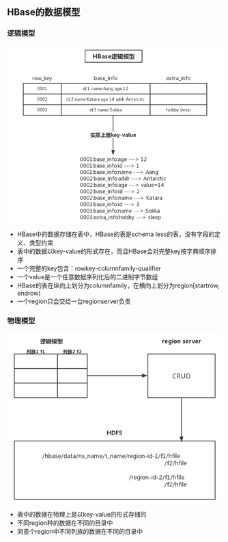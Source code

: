 ## **HBase的数据模型**

### 逻辑模型

![](assets/HBase的数据模型/2191564-20210506102545151-1636305041.jpg)





- HBase中的数据存储在表中，HBase的表是schema less的表，没有字段的定义、类型约束
- 表中的数据以key-value的形式存在，而且HBase会对完整key按字典顺序排序
- 一个完整的key包含：rowkey-columnfamily-qualifier
- 一个value是一个任意数据序列化后的二进制字节数组
- HBase的表在纵向上划分为columnfamily，在横向上划分为region[startrow, endrow)
- 一个region只会交给一台regionserver负责

### 物理模型

![](assets/HBase的数据模型/2191564-20210506102554230-522299745.jpg)

- 表中的数据在物理上是以key-value的形式存储的
- 不同region种的数据在不同的目录中
- 同意个region中不同列族的数据在不同的目录中